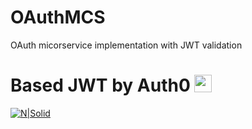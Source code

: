 # OAuthMCS
OAuth micorservice implementation with JWT validation 


# Based JWT  by Auth0 <span><img src="https://user-images.githubusercontent.com/1801923/31792116-d4fca9ec-b512-11e7-92eb-56e8d3df8e70.png" height="28" align="top"></span>

[![N|Solid](https://jwt.io/img/pic_logo.svg)](https://jwt.io/) 

